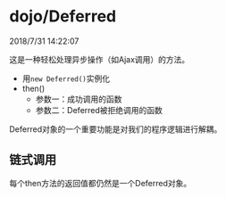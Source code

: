 # dojo/Deferred #
2018/7/31 14:22:07 

这是一种轻松处理异步操作（如Ajax调用）的方法。

- 用`new Deferred()`实例化
- then()
	- 参数一：成功调用的函数
	- 参数二：Deferred被拒绝调用的函数

Deferred对象的一个重要功能是对我们的程序逻辑进行解耦。

## 链式调用 ##
每个then方法的返回值都仍然是一个Deferred对象。